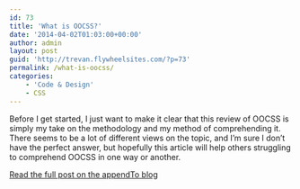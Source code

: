 ```yaml
---
id: 73
title: 'What is OOCSS?'
date: '2014-04-02T01:03:00+00:00'
author: admin
layout: post
guid: 'http://trevan.flywheelsites.com/?p=73'
permalink: /what-is-oocss/
categories:
    - 'Code & Design'
    - CSS
---
```


Before I get started, I just want to make it clear that this review of OOCSS is simply my take on the methodology and my method of comprehending it. There seems to be a lot of different views on the topic, and I’m sure I don’t have the perfect answer, but hopefully this article will help others struggling to comprehend OOCSS in one way or another.

[Read the full post on the appendTo blog](http://appendto.com/2014/04/oocss/)